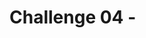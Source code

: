 # Challenge 04 - <Title of Challenge> - Coach's Guide 

[< Previous Solution](./Solution-03.md) - **[Home](./README.md)** - [Next Solution >](./Solution-05.md)

## Notes & Guidance

For this tutorial, you need a web app deployed to App Service. You can use an existing web app, or you can follow one of the quickstarts to create and publish a new web app to App Service.

  - [ASP.Net Core](https://learn.microsoft.com/en-us/azure/app-service/quickstart-dotnetcore?pivots=development-environment-vs&tabs=net70)
  - [Node.js](https://learn.microsoft.com/en-us/azure/app-service/quickstart-nodejs?pivots=development-environment-vscode&tabs=windows)
  - [Java](https://learn.microsoft.com/en-us/azure/app-service/quickstart-java?pivots=platform-linux-development-environment-maven&tabs=javase)

Create the Web app in the Microsoft tenant using your microsoft account. Please note that you will not be able to create the web app in your newly created Azure AD tenant as there is no subscription associated with it.

Whether you use an existing web app or create a new one, take note of the following:

 - Web app name.
 - Resource group that the web app is deployed to.

Enable authentication and authorization for your web app by navigating Authentication - Add Identity Provider. Select Microsoft as the identity provider.

In the App registration type, select "Provide the details of an existing app registration".

 - Copy and paste the Client Id from the registered app in your challenge#1.
 - Create a client secret for your app by navigating App registration - Certificates & secrets. Copy the value of secret and put in the previous screen
 - Issuer URL should https://login.microsoftonline.com/tenant-id


Add the redirect URL in your app registration as https://web-app-name.azurewebsites.net/.auth/login/aad/callback.

Sign In with the web app with your user or guest user.